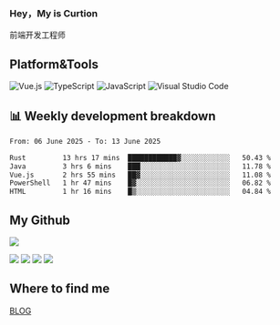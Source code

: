 ### Hey，My is Curtion
前端开发工程师
## Platform&Tools

![Vue.js](https://img.shields.io/badge/-Vue.js-4FC08D?style=flat-square&logo=Vue.js&logoColor=white)
![TypeScript](https://img.shields.io/badge/-TypeScript-007ACC?style=flat-square&logo=typescript&logoColor=white)
![JavaScript](https://img.shields.io/badge/-JavaScript-F7DF1E?style=flat-square&logo=javascript&logoColor=black)
![Visual Studio Code](https://img.shields.io/badge/-VSCode-007ACC?style=flat-square&logo=Visual-Studio-Code&logoColor=white)

## 📊 Weekly development breakdown

<!--START_SECTION:waka-->

```txt
From: 06 June 2025 - To: 13 June 2025

Rust         13 hrs 17 mins  ████████████▓░░░░░░░░░░░░   50.43 %
Java         3 hrs 6 mins    ███░░░░░░░░░░░░░░░░░░░░░░   11.78 %
Vue.js       2 hrs 55 mins   ██▓░░░░░░░░░░░░░░░░░░░░░░   11.08 %
PowerShell   1 hr 47 mins    █▓░░░░░░░░░░░░░░░░░░░░░░░   06.82 %
HTML         1 hr 16 mins    █▒░░░░░░░░░░░░░░░░░░░░░░░   04.84 %
```

<!--END_SECTION:waka-->

## My Github

![](http://github-profile-summary-cards.vercel.app/api/cards/profile-details?username=curtion&theme=nord_bright)

![](http://github-profile-summary-cards.vercel.app/api/cards/stats?username=curtion&theme=nord_bright)
![](http://github-profile-summary-cards.vercel.app/api/cards/productive-time?username=curtion&theme=nord_bright&utcOffset=8)
![](http://github-profile-summary-cards.vercel.app/api/cards/repos-per-language?username=curtion&theme=nord_bright)
![](http://github-profile-summary-cards.vercel.app/api/cards/most-commit-language?username=curtion&theme=nord_bright)

## Where to find me

[BLOG](https://blog.3gxk.net)
